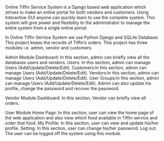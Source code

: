 Online Tiffin Service System is a Django based web application which strives to make an online portal for both vendors and customers. Using Interactive GUI anyone can quickly learn to use the complete system. This system will give power and flexibility to the administrator to manage the entire system from a single online portal.

In Online Tiffin Service System we use Python Django and SQLite Database. This project keeps the records of Tiffin’s orders. This project has three modules i.e. admin, vendor and customers.

Admin Module
Dashboard: In this section, admin can briefly view all the databases users and vendors.
Users: In this section, admin can manage Users (Add/Update/Delete/Edit).
Customers:In this section, admin can manage Users (Add/Update/Delete/Edit).
Vendors:In this section, admin can manage Users (Add/Update/Delete/Edit).
User Groups:In this section, admin can manage Users (Add/Update/Delete/Edit).
Admin can also update his profile, change the password and recover the password.

Vendor Module
Dashboard: In this section, Vendor can briefly view all orders.

User Module
Home Page: In this section, user can view the home page of the web application and also view which food available in Tiffin service and order that food.
My Profile: In this section, user can view and update his/her profile.
Setting: In this section, user can change his/her password.
Log out: The user can be logged off the system using this module.

